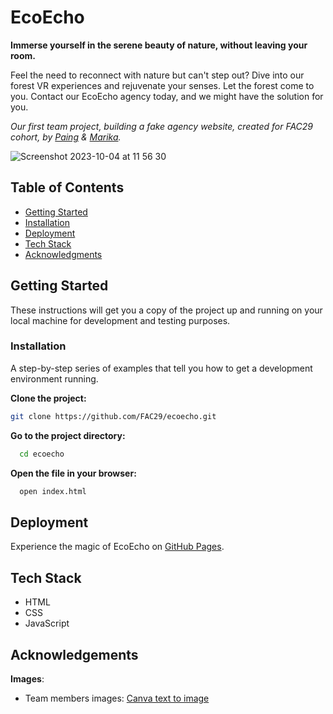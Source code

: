 # EcoEcho

**Immerse yourself in the serene beauty of nature, without leaving your room.**

Feel the need to reconnect with nature but can't step out? Dive into our forest VR experiences and rejuvenate your senses. Let the forest come to you. Contact our EcoEcho agency today, and we might have the solution for you.

*Our first team project, building a fake agency website, created for FAC29 cohort, by [Paing](https://github.com/Paing-Ko) & [Marika](https://github.com/MarikaBBB).*

![Screenshot 2023-10-04 at 11 56 30](https://github.com/FAC29A/ecoecho/assets/75099079/85382021-6986-4907-b53c-5f23c81687c1)

## Table of Contents

- [Getting Started](#getting-started)
- [Installation](#installation)
- [Deployment](#deployment)
- [Tech Stack](#tech-stack)
- [Acknowledgments](#acknowledgments)

## Getting Started

These instructions will get you a copy of the project up and running on your local machine for development and testing purposes.

### Installation

A step-by-step series of examples that tell you how to get a development environment running.

**Clone the project:**

```bash
git clone https://github.com/FAC29/ecoecho.git
```

**Go to the project directory:**

```bash
  cd ecoecho
```

**Open the file in your browser:**

```bash
  open index.html
```

## Deployment

Experience the magic of EcoEcho on [GitHub Pages](https://fac29a.github.io/ecoecho/).

## Tech Stack

- HTML
- CSS
- JavaScript

## Acknowledgements

**Images**:
- Team members images: [Canva text to image](https://www.canva.com/apps/text-to-image)
